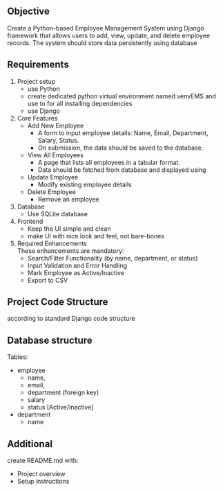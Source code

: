 ## Objective
Create a Python-based Employee Management System using Django framework that allows users to add, view, update, and delete employee records. The system should store data persistently using database

## Requirements
1. Project setup
    * use Python
    * create dedicated python virtual environment named venvEMS and use to for all installing dependencies
    * use Django
2. Core Features
    * Add New Employee
        * A form to input employee details: Name, Email, Department, Salary, Status.
        * On submission, the data should be saved to the database.
    * View All Employees
        * A page that lists all employees in a tabular format.
        * Data should be fetched from database and displayed using 
    * Update Employee
        * Modify existing employee details
    * Delete Employee
        * Remove an employee 
3. Database
    * Use SQLite database
4. Frontend
    * Keep the UI simple and clean
    * make UI with nice look and feel, not bare-bones 
5. Required Enhancements\
These enhancements are mandatory:
    * Search/Filter Functionality (by name, department, or status)
    * Input Validation and Error Handling
    * Mark Employee as Active/Inactive
    * Export to CSV

## Project Code Structure
according to standard Django code structure

## Database structure
Tables:
* employee
    * name, 
    * email, 
    * department (foreign key)
    * salary
    * status [Active/Inactive]
* department
    * name

## Additional
create README.md with:
* Project overview
* Setup instructions

